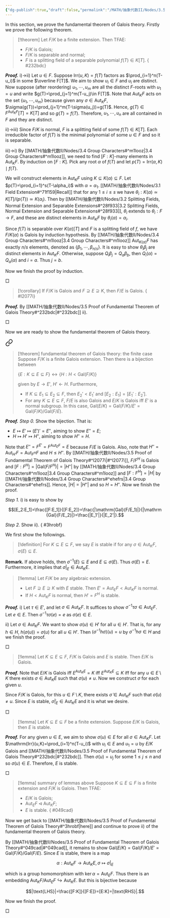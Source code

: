 ```yaml
---
{"dg-publish":true,"draft":false,"permalink":"/MATH/抽象代数II/Nodes/3.5 Proof of Fundamental Theorem of Galois Theory/","dgPassFrontmatter":true}
---
```



In this section, we prove the fundamental theorem of Galois theory. Firstly we prove the following theorem.

> [!theorem]
> Let $F/K$ be a finite extension. Then TFAE:
> - $F/K$ is Galois;
> - $F/K$ is separable and normal;
> - $F$ is a splitting field of a separable polynomial $f(T)\in K[T]$. 
{ #232bdc}


**_Proof._**
i)->ii) Let $u\in F$. Suppose $\mathrm{Irr}(u,K)=f(T)$ factors as $\prod_{i=1}^n(T-u_i)$ in some $\overline F[T]$. We aim to show $u_i\in F$ and $u_i$ are distinct. Now suppose (after reordering) $u_1,\cdots,u_m$ are all the distinct $F$-roots with $u_1=u$ and write $g(T)=\prod_{j=1}^m(T-u_j)\in F[T]$. Note that $\mathrm{Aut}_KF$ acts on the set $\{u_1,\cdots,u_m\}$ because given any $\sigma\in\mathrm{Aut}_KF$, $\sigma(g(T))=\prod_{j=1}^m(T-\sigma(u_j))=g(T)$. Hence, $g(T)\in F^{\mathrm{Aut}_KF}[T]=K[T]$ and so $g(T)=f(T)$. Therefore, $u_1,\cdots,u_n$ are all contained in $F$ and they are distinct.

ii)->iii) Since $F/K$ is normal, $F$ is a splitting field of some $f(T)\in K[T]$. Each irreducible factor of $f(T)$ is the minimal polynomial of some $u\in F$ and so it is separable.

iii)->i) By [[MATH/抽象代数II/Nodes/3.4 Group Characters#^m1looz\|3.4 Group Characters#^m1looz]], we need to find $[F:K]$-many elements in $\mathrm{Aut}_KF$. By induction on $[F:K]$. Pick any root $\alpha$ of $f(T)$ and let $p(T)=\mathrm{Irr}(\alpha,K)\mid f(T)$. 

We will construct elements in $\mathrm{Aut}_KF$ using $K\subseteq K(\alpha)\subseteq F$. Let $p(T)=\prod_{i=1}^s(T-\alpha_i)$ with $\alpha=\alpha_1$. [[MATH/抽象代数II/Nodes/3.1 Field Extension#^71f159\|Recall]] that for any $1\leqslant i\leqslant s$ we have $\theta_i:K(\alpha)\simeq K[T]/(p(T))\simeq K(\alpha_i)$. Then by [[MATH/抽象代数II/Nodes/3.2 Splitting Fields, Normal Extension and Separable Extensions#^28f933\|3.2 Splitting Fields, Normal Extension and Separable Extensions#^28f933]], $\theta_i$ extends to $\theta_i:F\to F$, and these are distinct elements in $\mathrm{Aut}_KF$ by $\theta_i(\alpha)=\alpha_i$. 

Since $f(T)$ is separable over $K(\alpha)[T]$ and $F$ is a splitting field of $f$, we have $F/K(\alpha)$ is Galois by induction hypothesis. By [[MATH/抽象代数II/Nodes/3.4 Group Characters#^m1looz\|3.4 Group Characters#^m1looz]] $\mathrm{Aut}_{K(\alpha)}F$ has exactly $n/s$ elements, denoted as $\{\beta_1,\cdots,\beta_{n/s}\}$. It is easy to show $\theta_i\beta_j$ are distinct elements in $\mathrm{Aut}_KF$. Otherwise, suppose $Q_i\beta_j=Q_a\beta_b$, then $Q_i(\alpha)=Q_a(\alpha)$ and $i=a$. Thus $j=b$. 

Now we finish the proof by induction.
<p align="left">□</p>


> [!corollary]
> If $F/K$ is Galois and $F\supseteq E\supseteq K$, then $F/E$ is Galois. 
{ #l2077i}


**_Proof._**
By [[MATH/抽象代数II/Nodes/3.5 Proof of Fundamental Theorem of Galois Theory#^232bdc\|#^232bdc]] ii).
<p align="left">□</p>


Now we are ready to show the fundamental theorem of Galois theory.


<div class="transclusion internal-embed is-loaded"><a class="markdown-embed-link" href="/math/ii/nodes/3-3-galois-extension/#pmz37u" aria-label="Open link"><svg xmlns="http://www.w3.org/2000/svg" width="24" height="24" viewBox="0 0 24 24" fill="none" stroke="currentColor" stroke-width="2" stroke-linecap="round" stroke-linejoin="round" class="svg-icon lucide-link"><path d="M10 13a5 5 0 0 0 7.54.54l3-3a5 5 0 0 0-7.07-7.07l-1.72 1.71"></path><path d="M14 11a5 5 0 0 0-7.54-.54l-3 3a5 5 0 0 0 7.07 7.07l1.71-1.71"></path></svg></a><div class="markdown-embed">



> [!theorem] fundamental theorem of Galois theory: the finite case
> Suppose $F/K$ is a finite Galois extension. Then there is a bijection between 
> 
> $\{E:K\subseteq E\subseteq F\}\longleftrightarrow \{H:H<\mathrm{Gal}(F/K)\}$
> 
> given by $E\to E'$, $H'\gets H$. Furthermore,
> - If $K\subseteq E_1\subseteq E_2\subseteq F$, then $E_2'<E_1'$ and $[E_2:E_1]=[E_1':E_2']$.
> - For any $K\subseteq E\subseteq F$, $F/E$ is also Galois and $E/K$ is Galois iff $E'$ is a normal subgroup. In this case, $\mathrm{Gal}(E/K)=\mathrm{Gal}(F/K)/E'=\mathrm{Gal}(F/K)/\mathrm{Gal}(F/E)$. 

</div></div>


**_Proof._**
*Step 0.* Show the bijection. That is:
- $E\mapsto E'\mapsto (E')'=E''$, aiming to show $E''=E$;
- $H\mapsto H'\mapsto H''$, aiming to show $H''=H$.

Note that $E''=F^{E'}=F^{\mathrm{Aut}_EF}=E$ because $F/E$ is Galois. Also, note that $H''=\mathrm{Aut}_{H'}F=\mathrm{Aut}_{F^H}F$ and $H\leqslant H''$. By [[MATH/抽象代数II/Nodes/3.5 Proof of Fundamental Theorem of Galois Theory#^l2077i\|#^l2077i]], $F/F^H$ is Galois and $[F:F^H]=|\mathrm{Gal}(F/F^H)|=|H''|$ by [[MATH/抽象代数II/Nodes/3.4 Group Characters#^m1looz\|3.4 Group Characters#^m1looz]] and $[F:F^H]=|H|$ by [[MATH/抽象代数II/Nodes/3.4 Group Characters#^ehefrs\|3.4 Group Characters#^ehefrs]]. Hence, $|H|=|H''|$ and so $H=H''$. Now we finish the proof.

*Step 1.* i) is easy to show by

$$[E_2:E_1]=\frac{[F:E_1]}{[F:E_2]}=\frac{|\mathrm{Gal}(F/E_1)|}{|\mathrm {Gal}(F/E_2)|}=\frac{|E_1'|}{|E_2'|}.$$

*Step 2.* Show ii).
{ #3hrobf}


We first show the followings.

> [!definition]
> For $K\subseteq E\subseteq F$, we say $E$ is stable if for any $\sigma\in\mathrm{Aut}_KF$, $\sigma(E)\subseteq E$. 

**Remark.** If above holds, then $\sigma^{-1}(E)\subseteq E$ and $E\subseteq \sigma(E)$. Thus $\sigma(E)=E$. Furthermore, it implies that $\sigma|_E\in\mathrm{Aut}_KE$. 

> [!lemma]
> Let $F/K$ be any algebraic extension. 
> - Let $F\supseteq E\supseteq K$ with $E$ stable. Then $E'=\mathrm{Aut}_EF<\mathrm{Aut}_KF$ is normal.
> - If $H<\mathrm{Aut}_KF$ is normal, then $H'=F^H$ is stable.

**_Proof._**
i) Let $\tau\in E'$, and let $\sigma\in \mathrm{Aut}_KF$. It suffices to show $\sigma^{-1}\tau\sigma\in\mathrm{Aut}_EF$. Let $e\in E$. Then $\sigma^{-1}\tau\sigma(e)=e$ as $\sigma(e)\in E$. 

ii) Let $\sigma\in\mathrm{Aut}_KF$. We want to show $\sigma(u)\in H'$ for all $u\in H'$. That is, for any $h\in H$, $h(\sigma(u))=\sigma(u)$ for all $u\in H'$. Then $(\sigma^{-1}h\sigma)(u)=u$ by $\sigma^{-1}h\sigma\in H$ and we finish the proof.
<p align="left">□</p>


> [!lemma]
> Let $K\subseteq E\subseteq F$, $F/K$ is Galois and $E$ is stable. Then $E/K$ is Galois.

**_Proof._**
Note that $E/K$ is Galois iff $E^{\mathrm{Aut}_KE}=K$ iff $E^{\mathrm{Aut}_KE}\subseteq K$ iff for any $u\in E\setminus K$ there exists $\sigma\in\mathrm{Aut}_KE$ such that $\sigma(u)\neq u$. Now we construct $\sigma$ for each given $u$.

Since $F/K$ is Galois, for this $u\in F\setminus K$, there exists $\widetilde\sigma\in \mathrm{Aut}_KF$ such that $\widetilde \sigma(u)\neq u$. Since $E$ is stable, $\widetilde\sigma|_E\in\mathrm{Aut}_KE$ and it is what we desire.
<p align="left">□</p>


> [!lemma]
> Let $K\subseteq E\subseteq F$ be a finite extension. Suppose $E/K$ is Galois, then $E$ is stable.

**_Proof._**
For any given $u\in E$, we aim to show $\sigma(u)\in E$ for all $\sigma\in\mathrm{Aut}_KF$. Let $\mathrm{Irr}(u,K)=\prod_{i=1}^n(T-u_i)$ with $u_i\in E$ and $u_1=u$ by $E/K$ Galois and [[MATH/抽象代数II/Nodes/3.5 Proof of Fundamental Theorem of Galois Theory#^232bdc\|#^232bdc]]. Then $\sigma(u)=u_j$ for some $1\leqslant j\leqslant n$ and so $\sigma(u)\in E$. Therefore, $E$ is stable.
<p align="left">□</p>


> [!lemma] summary of lemmas above
> Suppose $K\subseteq E\subseteq F$ is a finite extension and $F/K$ is Galois. Then TFAE:
> - $E/K$ is Galois;
> - $\mathrm{Aut}_EF\lhd\mathrm{Aut}_KF$;
> - $E$ is stable.
{ #049cad}


Now we get back to [[MATH/抽象代数II/Nodes/3.5 Proof of Fundamental Theorem of Galois Theory#^3hrobf\|here]] and continue to prove ii) of the fundamental theorem of Galois theory. 

By [[MATH/抽象代数II/Nodes/3.5 Proof of Fundamental Theorem of Galois Theory#^049cad\|#^049cad]], it remains to show $\mathrm{Gal}(E/K)=\mathrm{Gal}(F/K)/E'=\mathrm{Gal}(F/K)/\mathrm{Gal}(F/E)$. Since $E$ is stable, there is a map 

$$\alpha:\mathrm{Aut} _KF\to\mathrm{Aut} _KE,\sigma\mapsto\sigma|_E$$

which is a group homomorphism with $\ker \alpha=\mathrm{Aut}_EF$. Thus there is an embedding $\mathrm{Aut}_KF/\mathrm{Aut}_EF\hookrightarrow \mathrm{Aut}_KE$. But this is bijective because 

$$|\text{LHS}|=\frac{[F:K]}{[F:E]}=[E:K]=|\text{RHS}|.$$

Now we finish the proof.
<p align="left">□</p>
